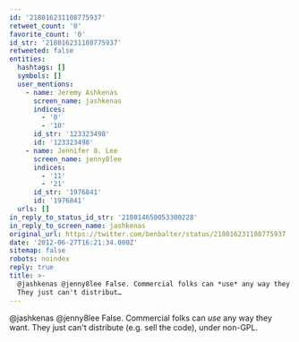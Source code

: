 ```yaml
---
id: '218016231108775937'
retweet_count: '0'
favorite_count: '0'
id_str: '218016231108775937'
retweeted: false
entities:
  hashtags: []
  symbols: []
  user_mentions:
    - name: Jeremy Ashkenas
      screen_name: jashkenas
      indices:
        - '0'
        - '10'
      id_str: '123323498'
      id: '123323498'
    - name: Jennifer 8. Lee
      screen_name: jenny8lee
      indices:
        - '11'
        - '21'
      id_str: '1976841'
      id: '1976841'
  urls: []
in_reply_to_status_id_str: '218014650053300228'
in_reply_to_screen_name: jashkenas
original_url: https://twitter.com/benbalter/status/218016231108775937
date: '2012-06-27T16:21:34.000Z'
sitemap: false
robots: noindex
reply: true
title: >-
  @jashkenas @jenny8lee False. Commercial folks can *use* any way they want.
  They just can't distribut…
---
```


@jashkenas @jenny8lee False. Commercial folks can *use* any way they want. They just can't distribute (e.g. sell the code), under non-GPL.